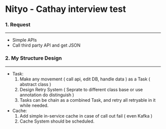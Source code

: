 Nityo - Cathay interview test
===

### 1. Request
---

- Simple APIs
- Call third party API and get JSON

### 2. My Structure Design
---

- Task:
  1. Make any movement ( call api, edit DB, handle data ) as a Task ( abstract class )
  2. Design Retry System ( Seprate to different class base or use annotation do distinguish )
  3. Tasks can be chain as a combined Task, and retry all retryable in it while needed.
- Cache:
  1. Add simple in-service cache in case of call out fail ( even Kafka )
  2. Cache System should be scheduled.
